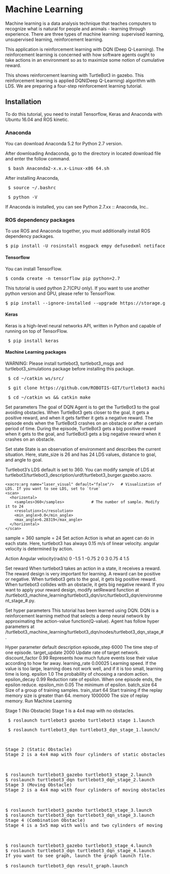 # Machine Learning
Machine learning is a data analysis technique that teaches computers to recognize what is natural for people and animals - learning through experience. There are three types of machine learning: supervised learning, unsupervised learning, reinforcement learning.

This application is reinforcement learning with DQN (Deep Q-Learning). The reinforcement learning is concerned with how software agents ought to take actions in an environment so as to maximize some notion of cumulative reward.


This shows reinforcement learning with TurtleBot3 in gazebo. This reinforcement learning is applied DQN(Deep Q-Learning) algorithm with LDS.
We are preparing a four-step reinforcement learning tutorial.

## Installation
To do this tutorial, you need to install Tensorflow, Keras and Anaconda with Ubuntu 16.04 and ROS kinetic.


### Anaconda
You can download Anaconda 5.2 for Python 2.7 version.

After downloading Andaconda, go to the directory in located download file and enter the follow command.

<pre> $ bash Anaconda2-x.x.x-Linux-x86_64.sh</pre>
After installing Anaconda,


<pre> $ source ~/.bashrc </pre> 
<pre> $ python -V</pre>
If Anaconda is installed, you can see Python 2.7.xx :: Anaconda, Inc..

### ROS dependency packages
To use ROS and Anaconda together, you must additionally install ROS dependency packages.

<pre>$ pip install -U rosinstall msgpack empy defusedxml netifaces</pre>

#### Tensorflow
You can install TensorFlow.

<pre>$ conda create -n tensorflow pip python=2.7</pre>
This tutorial is used python 2.7(CPU only). If you want to use another python version and GPU, please refer to TensorFlow.

<pre>$ pip install --ignore-installed --upgrade https://storage.googleapis.com/tensorflow/linux/cpu/tensorflow-1.8.0-cp27-none-linux_x86_64.whl</pre>

#### Keras
Keras is a high-level neural networks API, written in Python and capable of running on top of TensorFlow.

<pre> $ pip install keras </pre>

#### Machine Learning packages
WARNING: Please install turtlebot3, turtlebot3_msgs and turtlebot3_simulations package before installing this package.

<pre> $ cd ~/catkin_ws/src/ </pre> 
<pre> $ git clone https://github.com/ROBOTIS-GIT/turtlebot3_machine_learning.git </pre> 
<pre> $ cd ~/catkin_ws && catkin_make</pre> 

Set parameters
The goal of DQN Agent is to get the TurtleBot3 to the goal avoiding obstacles. When TurtleBot3 gets closer to the goal, it gets a positive reward, and when it gets farther it gets a negative reward. The episode ends when the TurtleBot3 crashes on an obstacle or after a certain period of time. During the episode, TurtleBot3 gets a big positive reward when it gets to the goal, and TurtleBot3 gets a big negative reward when it crashes on an obstacle.


Set state
State is an observation of environment and describes the current situation. Here, state_size is 26 and has 24 LDS values, distance to goal, and angle to goal.

Turtlebot3’s LDS default is set to 360. You can modify sample of LDS at turtlebot3/turtlebot3_description/urdf/turtlebot3_burger.gazebo.xacro.

```
<xacro:arg name="laser_visual" default="false"/>   # Visualization of LDS. If you want to see LDS, set to `true`
<scan>
  <horizontal>
    <samples>360</samples>            # The number of sample. Modify it to 24
    <resolution>1</resolution>
    <min_angle>0.0</min_angle>
    <max_angle>6.28319</max_angle>
  </horizontal>
</scan>
```
  
sample = 360	sample = 24
Set action
Action is what an agent can do in each state. Here, turtlebot3 has always 0.15 m/s of linear velocity. angular velocity is determined by action.

Action	Angular velocity(rad/s)
0	-1.5
1	-0.75
2	0
3	0.75
4	1.5

Set reward
When turtlebot3 takes an action in a state, it receives a reward. The reward design is very important for learning. A reward can be positive or negative. When turtlebot3 gets to the goal, it gets big positive reward. When turtlebot3 collides with an obstacle, it gets big negative reward. If you want to apply your reward design, modify setReward function at /turtlebot3_machine_learning/turtlebot3_dqn/src/turtlebot3_dqn/environment_stage_#.py.

Set hyper parameters
This tutorial has been learned using DQN. DQN is a reinforcement learning method that selects a deep neural network by approximating the action-value function(Q-value). Agent has follow hyper parameters at /turtlebot3_machine_learning/turtlebot3_dqn/nodes/turtlebot3_dqn_stage_#.

Hyper parameter	default	description
episode_step	6000	The time step of one episode.
target_update	2000	Update rate of target network.
discount_factor	0.99	Represents how much future events lose their value according to how far away.
learning_rate	0.00025	Learning speed. If the value is too large, learning does not work well, and if it is too small, learning time is long.
epsilon	1.0	The probability of choosing a random action.
epsilon_decay	0.99	Reduction rate of epsilon. When one episode ends, the epsilon reduce.
epsilon_min	0.05	The minimum of epsilon.
batch_size	64	Size of a group of training samples.
train_start	64	Start training if the replay memory size is greater than 64.
memory	1000000	The size of replay memory.
Run Machine Learning

Stage 1 (No Obstacle)
Stage 1 is a 4x4 map with no obstacles.



<pre> $ roslaunch turtlebot3_gazebo turtlebot3_stage_1.launch</pre> 
<pre> $ roslaunch turtlebot3_dqn turtlebot3_dqn_stage_1.launch/<pre> 

Stage 2 (Static Obstacle)
Stage 2 is a 4x4 map with four cylinders of static obstacles.



$ roslaunch turtlebot3_gazebo turtlebot3_stage_2.launch
$ roslaunch turtlebot3_dqn turtlebot3_dqn_stage_2.launch
Stage 3 (Moving Obstacle)
Stage 2 is a 4x4 map with four cylinders of moving obstacles.



$ roslaunch turtlebot3_gazebo turtlebot3_stage_3.launch
$ roslaunch turtlebot3_dqn turtlebot3_dqn_stage_3.launch
Stage 4 (Combination Obstacle)
Stage 4 is a 5x5 map with walls and two cylinders of moving obstacles.



$ roslaunch turtlebot3_gazebo turtlebot3_stage_4.launch
$ roslaunch turtlebot3_dqn turtlebot3_dqn_stage_4.launch
If you want to see graph, launch the graph launch file.

$ roslaunch turtlebot3_dqn result_graph.launch
